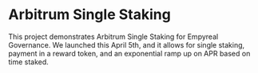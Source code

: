 # Arbitrum Single Staking

This project demonstrates Arbitrum Single Staking for Empyreal Governance.  We launched this April 5th, and it allows for single staking, payment in a reward token, and an exponential ramp up on APR based on time staked.

